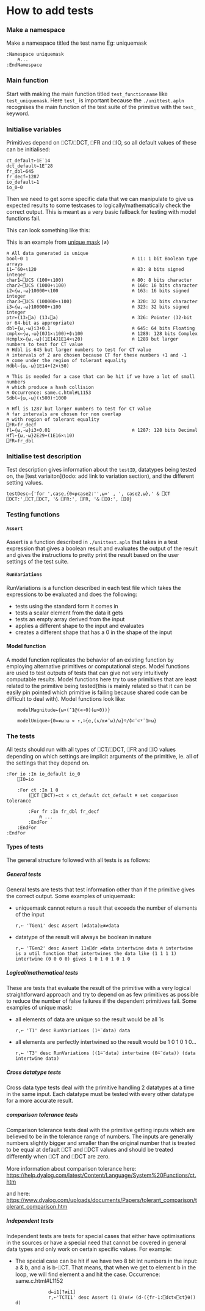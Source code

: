 # How to add tests

### Make a namespace

Make a namespace titled the test name
Eg: uniquemask

```APL
:Namespace uniquemask
    ⍝...
:EndNamespace
```

### Main function

Start with making the main function titled `test_functionname` like `test_uniquemask`. Here `test_` is important because the `./unittest.apln` recognises the main function of the test suite of the primitive with the `test_` keyword.

### Initialise variables

Primitives depend on ⎕CT/⎕DCT, ⎕FR and ⎕IO, so all default values of these can be initialised:

```APL
ct_default←1E¯14
dct_default←1E¯28
fr_dbl←645
fr_decf←1287
io_default←1
io_0←0
```

Then we need to get some specific data that we can manipulate to give us expected results to some testcases to logically/mathematically check the correct output. This is meant as a very basic fallback for testing with model functions fail.

This can look something like this:

This is an example from [unique mask](tests\uniquemask.apln) (≠)

```APL
⍝ All data generated is unique
bool←0 1                                      ⍝ 11: 1 bit Boolean type arrays
i1←¯60+⍳120                                   ⍝ 83: 8 bits signed integer
char1←⎕UCS (100+⍳100)                         ⍝ 80: 8 bits character
char2←⎕UCS (1000+⍳100)                        ⍝ 160: 16 bits character
i2←{⍵,-⍵}10000+⍳100                           ⍝ 163: 16 bits signed integer
char3←⎕UCS (100000+⍳100)                      ⍝ 320: 32 bits character
i3←{⍵,-⍵}100000+⍳100                          ⍝ 323: 32 bits signed  integer
ptr←(13↑⎕a) (13↓⎕a)                           ⍝ 326: Pointer (32-bit or 64-bit as appropriate)
dbl←{⍵,-⍵}i3+0.1                              ⍝ 645: 64 bits Floating
cmplx←{⍵,-⍵}(0J1×⍳100)+⌽⍳100                  ⍝ 1289: 128 bits Complex
Hcmplx←{⍵,-⍵}(1E14J1E14×⍳20)                  ⍝ 1289 but larger numbers to test for CT value
⍝ Hdbl is 645 but larger numbers to test for CT value
⍝ intervals of 2 are chosen because CT for these numbers +1 and -1
⍝ come under the region of tolerant equality
Hdbl←{⍵,-⍵}1E14+(2×⍳50)

⍝ This is needed for a case that can be hit if we have a lot of small numbers 
⍝ which produce a hash collision
⍝ Occurrence: same.c.html#L1153
Sdbl←{⍵,-⍵}(⍳500)÷1000

⍝ Hfl is 1287 but larger numbers to test for CT value
⍝ far intervals are chosen for non overlap 
⍝ with region of tolerant equality
⎕FR←fr_decf
fl←{⍵,-⍵}i3+0.01                              ⍝ 1287: 128 bits Decimal
Hfl←{⍵,-⍵}2E29+(1E16×⍳10)
⎕FR←fr_dbl
```

### Initialise test description

Test description gives information about the `testID`, datatypes being tested on, the [test variaiton](todo: add link to variation section), and the different setting values.

```APL
testDesc←{'for ',case,{0∊⍴case2:'',⍵⋄' , ', case2,⍵},' & ⎕CT ⎕DCT:',⎕CT,⎕DCT, '& ⎕FR:', ⎕FR, '& ⎕IO:', ⎕IO}
```

### Testing functions

#### `Assert`

Assert is a function described in `./unittest.apln` that takes in a test expression that gives a boolean result and evaluates the output of the result and gives the instructions to pretty print the result based on the user settings of the test suite.

#### `RunVariations`

RunVariations is a function described in each test file which takes the expressions to be evaluated and does the following:
- tests using the standard form it comes in
- tests a scalar element from the data it gets
- tests an empty array derived from the input
- applies a different shape to the input and evaluates
- creates a different shape that has a 0 in the shape of the input

#### Model function

A model function replicates the behavior of an existing function by employing alternative primitives or computational steps. Model functions are used to test outputs of tests that can give not very intuitively computable results. Model functions here try to use primitives that are least related to the primitive being tested(this is mainly related so that it can be easily pin pointed which primitive is failing because shared code can be difficult to deal with). Model functions look like:

```APL
    modelMagnitude←{⍵×(¯1@(∊∘0)(⍵>0))}
```

```APL
    modelUnique←{0=≢⍵:⍵ ⋄ ↑,⊃{⍺,(∧/⍺≢¨⍵)/⍵}⍨/⌽⊂¨⊂⍤¯1⊢⍵}
```

### The tests

All tests should run with all types of ⎕CT/⎕DCT, ⎕FR and ⎕IO values depending on which settings are implicit arguments of the primitive, ie. all of the settings that they depend on.
```APL
:For io :In io_default io_0
    ⎕IO←io

    :For ct :In 1 0 
        (⎕CT ⎕DCT)←ct × ct_default dct_default ⍝ set comparison tolerance

        :For fr :In fr_dbl fr_decf
            ⍝ ...
        :EndFor
    :EndFor
:EndFor
```

#### Types of tests

The general structure followed with all tests is as follows:

##### General tests

General tests are tests that test information other than if the primitive gives the correct output. Some examples of uniquemask:

- uniquemask cannot return a result that exceeds the number of elements of the input
    ```APL
    r,← 'TGen1' desc Assert (≢data)≥≢≠data
    ```

- datatype of the result will always be boolean in nature
    ```APL
    r,← 'TGen2' desc Assert 11≡⎕dr ≠data intertwine data ⍝ intertwine is a util function that intertwines the data like (1 1 1 1) intertwine (0 0 0 0) gives 1 0 1 0 1 0 1 0
    ```

##### Logical/mathematical tests

These are tests that evaluate the result of the primitive with a very logical straightforward approach and try to depend on as few primitives as possible to reduce the number of false failures if the dependent primitives fail. Some examples of unique mask:

- all elements of data are unique so the result would be all 1s
    ```APL
    r,← 'T1' desc RunVariations (1⍨¨data) data
    ```

- all elements are perfectly intertwined so the result would be 1 0 1 0 1 0...
    ```APL
    r,← 'T3' desc RunVariations ((1⍨¨data) intertwine (0⍨¨data)) (data intertwine data)
    ```

##### Cross datatype tests

Cross data type tests deal with the primitive handling 2 datatypes at a time in the same input. Each datatype must be tested with every other datatype for a more accurate result.

##### comparison tolerance tests

Comparison tolerance tests deal with the primitive getting inputs which are believed to be in the tolerance range of numbers. The inputs are generally numbers slightly bigger and smaller than the original number that is treated to be equal at default ⎕CT and ⎕DCT values and should be treated differently when ⎕CT and ⎕DCT are zero.

More information about comparison tolerance here: https://help.dyalog.com/latest/Content/Language/System%20Functions/ct.htm

and here: https://www.dyalog.com/uploads/documents/Papers/tolerant_comparison/tolerant_comparison.htm

##### Independent tests

Independent tests are tests for special cases that either have optimisations in the sources or have a special need that cannot be covered in general data types and only work on certain specific values. For example:
- The special case can be hit if we have two 8 bit int numbers in the input: a & b, and a is b-⎕CT. That means, that when we get to element b in the loop, we will find element a and hit the case.
Occurrence: same.c.html#L1152
    ```APL
                d←i1[?≢i1]
                r,←'TCTI1' desc Assert (1 0)≡(≠ (d-({fr-1:⎕dct⋄⎕ct}⍬)) d)
    ```
